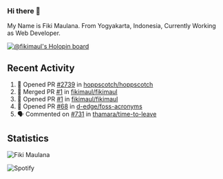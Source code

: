 ### Hi there 👋

My Name is Fiki Maulana. From Yogyakarta, Indonesia, Currently Working as Web Developer.

[![@fikimaul's Holopin board](https://holopin.io/api/user/board?user=fikimaul)](https://holopin.io/@fikimaul)

## Recent Activity

<!--START_SECTION:activity-->
1. 💪 Opened PR [#2739](https://github.com/hoppscotch/hoppscotch/pull/2739) in [hoppscotch/hoppscotch](https://github.com/hoppscotch/hoppscotch)
2. 🎉 Merged PR [#1](https://github.com/fikimaul/fikimaul/pull/1) in [fikimaul/fikimaul](https://github.com/fikimaul/fikimaul)
3. 💪 Opened PR [#1](https://github.com/fikimaul/fikimaul/pull/1) in [fikimaul/fikimaul](https://github.com/fikimaul/fikimaul)
4. 💪 Opened PR [#68](https://github.com/d-edge/foss-acronyms/pull/68) in [d-edge/foss-acronyms](https://github.com/d-edge/foss-acronyms)
5. 🗣 Commented on [#731](https://github.com/thamara/time-to-leave/issues/731) in [thamara/time-to-leave](https://github.com/thamara/time-to-leave)
<!--END_SECTION:activity-->

## Statistics
<img src="https://komarev.com/ghpvc/?username=fikimaul&color=ff69b4&style=flat&label=PROFILE+VIEWS" alt="Fiki Maulana" /><br>

![Spotify](https://novatorem-fikimaul.vercel.app/api/spotify)
